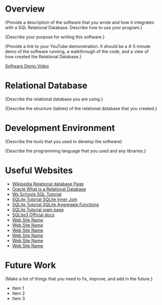 # Overview

{Provide a description of the software that you wrote and how it integrates with a SQL Relational Database. Describe how to use your program.}

{Describe your purpose for writing this software.}

{Provide a link to your YouTube demonstration. It should be a 4-5 minute demo of the software running, a walkthrough of the code, and a view of how created the Relational Database.}

[Software Demo Video](http://youtube.link.goes.here)

# Relational Database

{Describe the relational database you are using.}

{Describe the structure (tables) of the relational database that you created.}

# Development Environment

{Describe the tools that you used to develop the software}

{Describe the programming language that you used and any libraries.}

# Useful Websites

- [Wikipedia Relational database Page](https://en.wikipedia.org/wiki/Relational_database)
- [Oracle What is a Relational Database](https://www.oracle.com/database/what-is-a-relational-database/)
- [Ws Schools SQL Tutorial](https://www.w3schools.com/sql/)
- [SQLite Tutorial SQLite Inner Join](https://www.sqlitetutorial.net/sqlite-inner-join/)
- [SQLite Tutorial SQLite Aggregate Functions](https://www.sqlitetutorial.net/sqlite-aggregate-functions/)
- [SQLite Tutorial main page](https://www.sqlitetutorial.net/)
- [SQLite3 Official docs](https://docs.python.org/3.12/library/sqlite3.html)
- [Web Site Name](http://url.link.goes.here)
- [Web Site Name](http://url.link.goes.here)
- [Web Site Name](http://url.link.goes.here)
- [Web Site Name](http://url.link.goes.here)
- [Web Site Name](http://url.link.goes.here)
- [Web Site Name](http://url.link.goes.here)

# Future Work

{Make a list of things that you need to fix, improve, and add in the future.}

- Item 1
- Item 2
- Item 3
